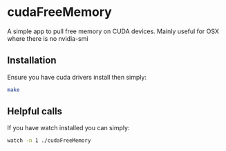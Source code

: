 # cudaFreeMemory
A simple app to pull free memory on CUDA devices. Mainly useful for OSX where there is no nvidia-smi

## Installation
Ensure you have cuda drivers install then simply:
```bash
make
```

## Helpful calls
If you have watch installed you can simply:
```bash
watch -n 1 ./cudaFreeMemory
```
